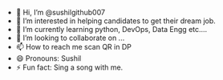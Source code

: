 - 👋 Hi, I’m @sushilgithub007
- 👀 I’m interested in helping candidates to get their dream job.
- 🌱 I’m currently learning python, DevOps, Data Engg etc....
- 💞️ I’m looking to collaborate on ...
- 📫 How to reach me scan QR in DP
- 😄 Pronouns: Sushil
- ⚡ Fun fact: Sing a song with me.

<!---
sushilgithub007/sushilgithub007 is a ✨ special ✨ repository because its `README.md` (this file) appears on your GitHub profile.
You can click the Preview link to take a look at your changes.
--->
